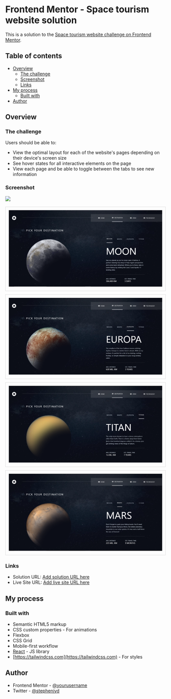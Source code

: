 # Frontend Mentor - Space tourism website solution

This is a solution to the [Space tourism website challenge on Frontend Mentor](https://www.frontendmentor.io/challenges/space-tourism-multipage-website-gRWj1URZ3).

## Table of contents

- [Overview](#overview)
  - [The challenge](#the-challenge)
  - [Screenshot](#screenshot)
  - [Links](#links)
- [My process](#my-process)
  - [Built with](#built-with)
- [Author](#author)

## Overview

### The challenge

Users should be able to:

- View the optimal layout for each of the website's pages depending on their device's screen size
- See hover states for all interactive elements on the page
- View each page and be able to toggle between the tabs to see new information

### Screenshot

![](./src/assets/readme-img/spt1.PNG)

<style>
  .image-grid {
    display: grid;
    grid-template-columns: repeat(auto-fill, minmax(300px, 1fr)); 
    gap: 10px; 
  }

  .image {
    border: 1px solid #ddd;
    padding: 10px;
    text-align: center; 
  }

  .image img {
    max-width: 100%;
  }
</style>

<div class="image-grid">
  <div class="image">
    <img src="./src/assets/readme-img/spm.PNG" alt="Image 1" />
  </div>
  <div class="image">
    <img src="./src/assets/readme-img/spme.PNG" alt="Image 2" />
  </div>
  <div class="image">
    <img src="./src/assets/readme-img/spt.PNG" alt="Image 3" />
  </div>
  <div class="image">
    <img src="./src/assets/readme-img/spt2.PNG" alt="Image 4" />
  </div>
</div>

### Links

- Solution URL: [Add solution URL here](https://github.com/Oghenekparobo/space-tourism-fm)
- Live Site URL: [Add live site URL here](https://your-live-site-url.com)

## My process

### Built with

- Semantic HTML5 markup
- CSS custom properties - For animations
- Flexbox
- CSS Grid
- Mobile-first workflow
- [React](https://reactjs.org/) - JS library
- [https://tailwindcss.com](https://tailwindcss.com) - For styles

## Author

- Frontend Mentor - [@yourusername](https://www.frontendmentor.io/profile/Oghenekparobo)
- Twitter - [@stephenjyd](https://twitter.com/stephenjyd)
